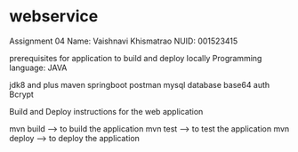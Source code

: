 # webservice

Assignment 04
Name: Vaishnavi Khismatrao
NUID: 001523415

prerequisites for application to build and deploy locally
Programming language: JAVA

jdk8 and plus
maven
springboot
postman
mysql database
base64 auth
Bcrypt

Build and Deploy instructions for the web application


mvn build --> to build the application
mvn test --> to test the application
mvn deploy --> to deploy the application